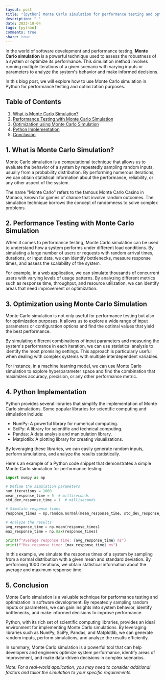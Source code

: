 ```yaml
---
layout: post
title: "[python] Monte Carlo simulation for performance testing and optimization"
description: " "
date: 2023-10-04
tags: [python]
comments: true
share: true
---
```


In the world of software development and performance testing, **Monte Carlo simulation** is a powerful technique used to assess the robustness of a system or optimize its performance. This simulation method involves running multiple iterations of a given scenario with varying inputs or parameters to analyze the system's behavior and make informed decisions.

In this blog post, we will explore how to use Monte Carlo simulation in Python for performance testing and optimization purposes.

## Table of Contents
1. [What is Monte Carlo Simulation?](#monte-carlo-simulation)
2. [Performance Testing with Monte Carlo Simulation](#performance-testing)
3. [Optimization using Monte Carlo Simulation](#optimization)
4. [Python Implementation](#python-implementation)
5. [Conclusion](#conclusion)

## 1. What is Monte Carlo Simulation? <a name="monte-carlo-simulation"></a>

Monte Carlo simulation is a computational technique that allows us to evaluate the behavior of a system by repeatedly sampling random inputs, usually from a probability distribution. By performing numerous iterations, we can obtain statistical information about the performance, reliability, or any other aspect of the system.

The name "Monte Carlo" refers to the famous Monte Carlo Casino in Monaco, known for games of chance that involve random outcomes. The simulation technique borrows the concept of randomness to solve complex problems.

## 2. Performance Testing with Monte Carlo Simulation <a name="performance-testing"></a>

When it comes to performance testing, Monte Carlo simulation can be used to understand how a system performs under different load conditions. By simulating a large number of users or requests with random arrival times, durations, or input data, we can identify bottlenecks, measure response times, and assess the scalability of the system.

For example, in a web application, we can simulate thousands of concurrent users with varying levels of usage patterns. By analyzing different metrics such as response time, throughput, and resource utilization, we can identify areas that need improvement or optimization.

## 3. Optimization using Monte Carlo Simulation <a name="optimization"></a>

Monte Carlo simulation is not only useful for performance testing but also for optimization purposes. It allows us to explore a wide range of input parameters or configuration options and find the optimal values that yield the best performance.

By simulating different combinations of input parameters and measuring the system's performance in each iteration, we can use statistical analysis to identify the most promising settings. This approach is particularly useful when dealing with complex systems with multiple interdependent variables.

For instance, in a machine learning model, we can use Monte Carlo simulation to explore hyperparameter space and find the combination that maximizes accuracy, precision, or any other performance metric.

## 4. Python Implementation <a name="python-implementation"></a>

Python provides several libraries that simplify the implementation of Monte Carlo simulations. Some popular libraries for scientific computing and simulation include:

- NumPy: A powerful library for numerical computing.
- SciPy: A library for scientific and technical computing.
- Pandas: A data analysis and manipulation library.
- Matplotlib: A plotting library for creating visualizations.

By leveraging these libraries, we can easily generate random inputs, perform simulations, and analyze the results statistically.

Here's an example of a Python code snippet that demonstrates a simple Monte Carlo simulation for performance testing:

```python
import numpy as np

# Define the simulation parameters
num_iterations = 1000
mean_response_time = 5  # milliseconds
std_dev_response_time = 1  # milliseconds

# Simulate response times
response_times = np.random.normal(mean_response_time, std_dev_response_time, num_iterations)

# Analyze the results
avg_response_time = np.mean(response_times)
max_response_time = np.max(response_times)

print(f"Average response time: {avg_response_time} ms")
print(f"Max response time: {max_response_time} ms")
```

In this example, we simulate the response times of a system by sampling from a normal distribution with a given mean and standard deviation. By performing 1000 iterations, we obtain statistical information about the average and maximum response time.

## 5. Conclusion <a name="conclusion"></a>

Monte Carlo simulation is a valuable technique for performance testing and optimization in software development. By repeatedly sampling random inputs or parameters, we can gain insights into system behavior, identify bottlenecks, and make informed decisions to improve performance.

Python, with its rich set of scientific computing libraries, provides an ideal environment for implementing Monte Carlo simulations. By leveraging libraries such as NumPy, SciPy, Pandas, and Matplotlib, we can generate random inputs, perform simulations, and analyze the results efficiently.

In summary, Monte Carlo simulation is a powerful tool that can help developers and engineers optimize system performance, identify areas of improvement, and make data-driven decisions in complex scenarios.

*Note: For a real-world application, you may need to consider additional factors and tailor the simulation to your specific requirements.*